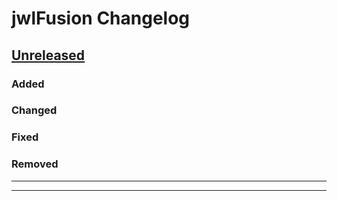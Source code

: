 # jwlFusion Changelog

## [Unreleased]

### Added

### Changed

### Fixed

### Removed

____


____
[Unreleased]: https://github.com/erykjj/jwlfusion
